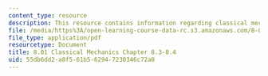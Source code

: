 ```yaml
---
content_type: resource
description: This resource contains information regarding classical mechanics.
file: /media/https%3A/open-learning-course-data-rc.s3.amazonaws.com/8-01sc-classical-mechanics-fall-2016/55db6dd2a8f561b562947230346c72a0_MIT8_01F16_example8.3_8.4.pdf
file_type: application/pdf
resourcetype: Document
title: 8.01 Classical Mechanics Chapter 8.3-8.4
uid: 55db6dd2-a8f5-61b5-6294-7230346c72a0
---
```

